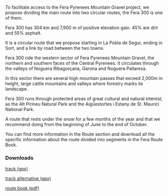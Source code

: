 To facilitate access to the Fera Pyrenees Mountain Gravel project, we propose dividing the main route into two circular routes, the Fera 300 is one of them.

Fera 300 has 304 km and 7,900 m of positive elevation gain. 45% are dirt and 55% asphalt.

It is a circular route that we propose starting in La Pobla de Segur, ending in Sort, and a link by road between the two towns.

Fera 300 ride the western sector of Fera Pyrenees Mountain Gravel, the northern and southern faces of the Central Pyrenees. It circulates through the valleys of Noguera Ribagorçana, Garona and Noguera Pallaresa.

In this sector there are several high mountain passes that exceed 2,000m in height, large cattle mountains and valleys where forestry marks its landscape.

Fera 300 runs through protected areas of great cultural and natural interest, as the Alt Pirineu Natural Park and the Aigüestortes i Estany de St. Maurici National Park.

A route that rests under the snow for a few months of the year and that we recommend doing from the beginning of June to the end of October.

You can find more information in the Route section and download all the specific information about the route divided into segments in the Fera Route Book.

### Downloads

[track (gpx)](https://drive.google.com/file/d/1ixWCW_JEFOvYkodPtFx4lCR6cPhUanPm/view?usp=share_link)

[track alternative (gpx)](https://drive.google.com/drive/folders/1_sqxk7qjGc4c9vNd7ctJUnkFSsQ071Fh?usp=share_link)

[route book (pdf)](https://drive.google.com/file/d/1_XVun7K5IAZjOW0We4CyWhffjY0aepSV/view?usp=share_link)
